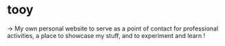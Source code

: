 # tooy
-> My own personal website to serve as a point of contact for professional activities, a place to showcase my stuff, and to experiment and learn !